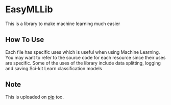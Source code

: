 # EasyMLLib
This is a library to make machine learning much easier

## How To Use
Each file has specific uses which is useful when using Machine Learning. You may want to refer to the source code for each resource since their uses are specific.
Some of the uses of the library include data splitting, logging and saving Sci-kit Learn classification models

## Note
This is uploaded on [pip](https://pypi.org/project/EasyMLLIB/) too.
